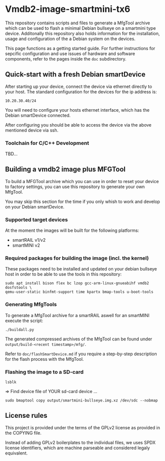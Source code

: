 # Vmdb2-image-smartmini-tx6

This repository contains scripts and files to generate a MfgTool archive which can
be used to flash a minimal Debian bullseye on a smartmini type device. Additonally
this repository also holds information for the installation, usage and configuration
of the a Debian system on the devices.

This page functions as a getting started guide. For further instructions
for sepcific configuration and use issues of hardware and software components, refer
to the pages inside the `doc` subdirectory.

## Quick-start with a fresh Debian smartDevice

After starting up your device, connect the device via ethernet directly to your host. The standard
configuration for the devices for the ip address is:

    10.20.30.40/24

You will need to configure your hosts ethernet interface, which has the Debian smartDevice 
connected.

After configuring you should be able to access the device via the above mentioned device 
via ssh.

### Toolchain for C/C++ Development

TBD...

## Building a vmdb2 image plus MFGTool

To build a MFGTool archive which you can use in order to reset your device to factory settings, you can 
use this repository to generate your own MfgTool.

You may skip this section for the time if you only whish to work and develop on your Debian smartDevice.

### Supported target devices

At the moment the images will be built for the following platforms:

* smartRAIL v1/v2
* smartMINI v2

### Required packages for building the image (incl. the kernel)

These packages need to be installed and updated on your debian bullseye host in order to be able to use the
tools in this repository:

    sudo apt install bison flex bc lzop gcc-arm-linux-gnueabihf vmdb2 dosfstools \
    qemu-user-static binfmt-support time kpartx bmap-tools u-boot-tools

### Generating MfgTools

To generate a MfgTool archive for a smartRAIL aswell for an smartMINI execute the script:

    ./buildall.py

The generated compressed archives of the MfgTool can be found under `output/build-<recent timestamp>/mfg/`.

Refer to `doc/flashSmartDevice.md` if you require a step-by-step description for the flash process with the
MfgTool.

### Flashing the image to a SD-card

    lsblk

=> Find device file of YOUR sd-card device ...

    sudo bmaptool copy output/smartmini-bullseye.img.xz /dev/sdc --nobmap

## License rules

This project is provided under the terms of the GPLv2 license as provided in the COPYING file.

Instead of adding GPLv2 boilerplates to the individual files, we uses SPDX license identifiers,
which are machine parseable and considered legaly equivalent.
